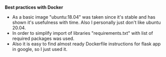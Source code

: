 **Best practices with Docker**

* As a basic image "ubuntu:18.04" was taken since it's stable and has shown it's usefulness with time. Also I personally just don't like ubuntu 20.04.
* In order to simplify import of libraries "requirements.txt" with list of required packages 
was used.
* Also it is easy to find almost ready Dockerfile instructions for flask app 
in google, so I just used it. 